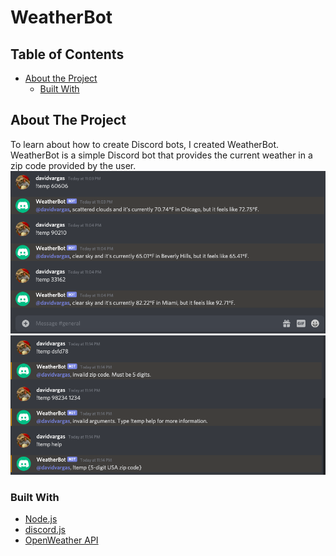 # WeatherBot

<!-- TABLE OF CONTENTS -->
## Table of Contents

* [About the Project](#about-the-project)
  * [Built With](#built-with)



<!-- ABOUT THE PROJECT -->
## About The Project

To learn about how to create Discord bots, I created WeatherBot. WeatherBot is a simple Discord bot that provides the current weather in a zip code provided by the user.
[![Example 1][product-screenshot1]]()
[![Example 2][product-screenshot2]]()

### Built With

* [Node.js](https://nodejs.org/en/)
* [discord.js](https://discord.js.org/#/)
* [OpenWeather API](https://openweathermap.org/api)




<!-- MARKDOWN LINKS & IMAGES -->
<!-- https://www.markdownguide.org/basic-syntax/#reference-style-links -->
[contributors-shield]: https://img.shields.io/github/contributors/othneildrew/Best-README-Template.svg?style=flat-square
[contributors-url]: https://github.com/othneildrew/Best-README-Template/graphs/contributors
[forks-shield]: https://img.shields.io/github/forks/othneildrew/Best-README-Template.svg?style=flat-square
[forks-url]: https://github.com/othneildrew/Best-README-Template/network/members
[stars-shield]: https://img.shields.io/github/stars/othneildrew/Best-README-Template.svg?style=flat-square
[stars-url]: https://github.com/othneildrew/Best-README-Template/stargazers
[issues-shield]: https://img.shields.io/github/issues/othneildrew/Best-README-Template.svg?style=flat-square
[issues-url]: https://github.com/othneildrew/Best-README-Template/issues
[license-shield]: https://img.shields.io/github/license/othneildrew/Best-README-Template.svg?style=flat-square
[license-url]: https://github.com/othneildrew/Best-README-Template/blob/master/LICENSE.txt
[linkedin-shield]: https://img.shields.io/badge/-LinkedIn-black.svg?style=flat-square&logo=linkedin&colorB=555
[linkedin-url]: https://linkedin.com/in/othneildrew
[product-screenshot1]: images/example.png
[product-screenshot2]: images/example2.png
